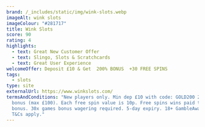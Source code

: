 ```yaml
---
brand: /_includes/static/img/wink-slots.webp
imageAlt: wink slots
imageColour: "#281717"
title: Wink Slots
score: 90
rating: 4
highlights:
  - text: Great New Customer Offer
  - text: Slingo, Slots & Scratchcards
  - text: Great User Experience
welcomeOffer: Deposit £10 & Get  200% BONUS  +30 FREE SPINS
tags:
  - slots
type: site
externalUrl: https://www.winkslots.com/
termsAndConditions: "New players only. Min dep £10 with code: GOLD200 200% games
  bonus (max £100). Each free spin value is 10p. Free spins wins paid to games
  bonus. 30x games bonus wagering required. 5-day expiry. 18+ GambleAware.org.
  T&Cs apply."
---
```

